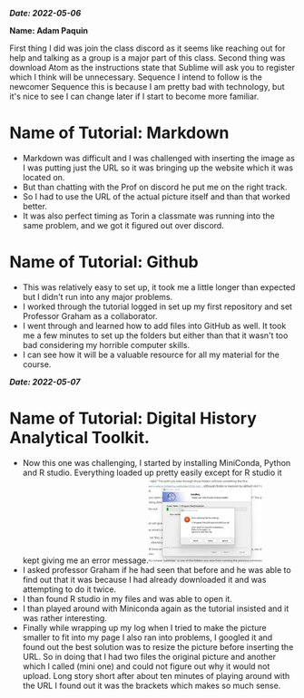 **_Date: 2022-05-06_**

**Name: Adam Paquin**

First thing I did was join the class discord as it seems like reaching out for help and talking as a group is a major part of this class.
Second thing was download Atom as the instructions state that Sublime will ask you to register which I think will be unnecessary.
Sequence I intend to follow is the newcomer Sequence this is because I am pretty bad with technology, but it's nice to see I can change later if I start to become more familiar.

# Name of Tutorial: Markdown

 + Markdown was difficult and I was challenged with inserting the image as I was putting just the URL so it was bringing up the website which it was located on.
 + But than chatting with the Prof on discord he put me on the right track.
 + So I had to use the URL of the actual picture itself and than that worked better.
 + It was also perfect timing as Torin a classmate was running into the same problem, and we got it figured out over discord.

# Name of Tutorial: Github

+ This was relatively easy to set up, it took me a little longer than expected but I didn't run into any major problems.
+ I worked through the tutorial logged in set up my first repository and set Professor Graham as a collaborator.
+  I went through and learned how to add files into GitHub as well. It took me a few minutes to set up the folders but either than that it wasn't too bad considering my horrible computer skills.
+  I can see how it will be a valuable resource for all my material for the course.

**_Date: 2022-05-07_**

# Name of Tutorial: Digital History Analytical Toolkit.

+ Now this one was challenging, I started by installing MiniConda, Python and R studio. Everything loaded up pretty easily except for R studio it kept giving me an error message.![Error message](https://github.com/Adam33dp/-hist3814-materials/blob/main/part-one/error%20message%20R%20studio%20mini%20one.jpg)
+ I asked professor Graham if he had seen that before and he was able to find out that it was because I had already downloaded it and was attempting to do it twice.
+  I than found R studio in my files and was able to open it.
+ I than played around with Miniconda again as the tutorial insisted and it was rather interesting.
+ Finally while wrapping up my log when I tried to make the picture smaller to fit into my page I also ran into problems, I googled it and found out the best solution was to resize the picture before inserting the URL.
So in doing that I had two files the original picture and another which I called (mini one) and could not figure out why it would not upload.
Long story short after about ten minutes of playing around with the URL I found out it was the brackets which makes so much sense.
